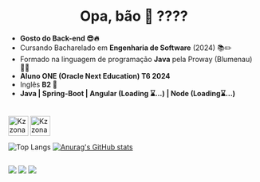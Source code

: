<div align="center">
  <h1><strong> Opa, bão 🍺 ????</strong></h1>  
</div>

- <strong>Gosto do Back-end 😎🔥</strong>
- Cursando Bacharelado em <strong>Engenharia de Software</strong> (2024) 📚✏️
- Formado na linguagem de programação <strong>Java</strong> pela Proway (Blumenau) 👨‍🎓
- <strong>Aluno ONE (Oracle Next Education) T6 2024 </strong>
- Inglês <strong>B2 🚀</strong>
- <strong> Java | Spring-Boot | Angular (Loading ⌛...) | Node (Loading⌛...) </strong>   


<div style="display: inline_block"><br>
  <img align="center" alt="Kzzonato-Java" height="40" width="40" src="https://img.shields.io/badge/Java-ED8B00?style=for-the-badge&logo=openjdk&logoColor=white">
    <img align="center" alt="Kzzonato-Spring" height="40" width="40" src="https://img.shields.io/badge/Spring-6DB33F?style=for-the-badge&logo=spring&logoColor=white">
</div>

![Top Langs](https://github-readme-stats.vercel.app/api/top-langs/?username=kzzonato&size_weight=0.5&count_weight=0.5&show_icons=true&theme=radical)
[![Anurag's GitHub stats](https://github-readme-stats.vercel.app/api?username=kzzonato&show_icons=true&theme=radical)](https://github.com/anuraghazra/github-readme-stats)

##

<div> 
  <a href="https://www.instagram.com/kzzonat0/" target="_blank"><img src="https://img.shields.io/badge/Instagram-E4405F?style=for-the-badge&logo=instagram&logoColor=white"></a>
  <a href="https://twitter.com/kzzonato" target="_blank"><img src="https://img.shields.io/badge/Twitter-1DA1F2?style=for-the-badge&logo=twitter&logoColor=white"></a>
  <a href="www.linkedin.com/in/kzzonato-backend-developer" target="_blank"><img src="https://img.shields.io/badge/LinkedIn-0077B5?style=for-thebadge&logo=linkedin&logoColor=white">
  </a>
</div>
